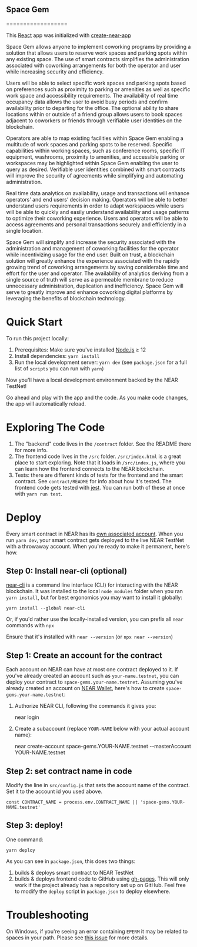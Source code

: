 ## Space Gem ##
==================

This [React] app was initialized with [create-near-app]

Space Gem allows anyone to implement coworking programs by providing a solution that allows users to reserve work spaces and parking spots within any existing space.  The use of smart contracts simplifies the administration associated with coworking arrangements for both the operator and user while increasing security and efficiency.

Users will be able to select specific work spaces and parking spots based on preferences such as proximity to parking or amenities as well as specific work space and accessibility requirements.  The availability of real time occupancy data allows the user to avoid busy periods and confirm availability prior to departing for the office.  The optional ability to share locations within or outside of a friend group allows users to book spaces adjacent to coworkers or friends through verifiable user identities on the blockchain.

Operators are able to map existing facilities within Space Gem enabling a multitude of work spaces and parking spots to be reserved.  Specific capabilities within working spaces, such as conference rooms, specific IT equipment, washrooms, proximity to amenities, and accessible parking or workspaces may be highlighted within Space Gem enabling the user to query as desired. Verifiable user identities combined with smart contracts will improve the security of agreements while simplifying and automating administration.

Real time data analytics on availability, usage and transactions will enhance operators’ and end users’ decision making.  Operators will be able to better understand users requirements in order to adapt workspaces while users will be able to quickly and easily understand availability and usage patterns to optimize their coworking experience.  Users and operators will be able to access agreements and personal transactions securely and efficiently in a single location.  

Space Gem will simplify and increase the security associated with the administration and management of coworking facilities for the operator while incentivizing usage for the end user.  Built on trust, a blockchain solution will greatly enhance the experience associated with the rapidly growing trend of coworking arrangements by saving considerable time and effort for the user and operator.  The availability of analytics deriving from a single source of truth will serve as a permeable membrane to reduce unnecessary administration, duplication and inefficiency.  Space Gem will serve to greatly improve and enhance coworking digital platforms by leveraging the benefits of blockchain technology.


Quick Start
===========

To run this project locally:

1. Prerequisites: Make sure you've installed [Node.js] ≥ 12
2. Install dependencies: `yarn install`
3. Run the local development server: `yarn dev` (see `package.json` for a
   full list of `scripts` you can run with `yarn`)

Now you'll have a local development environment backed by the NEAR TestNet!

Go ahead and play with the app and the code. As you make code changes, the app will automatically reload.


Exploring The Code
==================

1. The "backend" code lives in the `/contract` folder. See the README there for
   more info.
2. The frontend code lives in the `/src` folder. `/src/index.html` is a great
   place to start exploring. Note that it loads in `/src/index.js`, where you
   can learn how the frontend connects to the NEAR blockchain.
3. Tests: there are different kinds of tests for the frontend and the smart
   contract. See `contract/README` for info about how it's tested. The frontend
   code gets tested with [jest]. You can run both of these at once with `yarn
   run test`.


Deploy
======

Every smart contract in NEAR has its [own associated account][NEAR accounts]. When you run `yarn dev`, your smart contract gets deployed to the live NEAR TestNet with a throwaway account. When you're ready to make it permanent, here's how.


Step 0: Install near-cli (optional)
-------------------------------------

[near-cli] is a command line interface (CLI) for interacting with the NEAR blockchain. It was installed to the local `node_modules` folder when you ran `yarn install`, but for best ergonomics you may want to install it globally:

    yarn install --global near-cli

Or, if you'd rather use the locally-installed version, you can prefix all `near` commands with `npx`

Ensure that it's installed with `near --version` (or `npx near --version`)


Step 1: Create an account for the contract
------------------------------------------

Each account on NEAR can have at most one contract deployed to it. If you've already created an account such as `your-name.testnet`, you can deploy your contract to `space-gems.your-name.testnet`. Assuming you've already created an account on [NEAR Wallet], here's how to create `space-gems.your-name.testnet`:

1. Authorize NEAR CLI, following the commands it gives you:

      near login

2. Create a subaccount (replace `YOUR-NAME` below with your actual account name):

      near create-account space-gems.YOUR-NAME.testnet --masterAccount YOUR-NAME.testnet


Step 2: set contract name in code
---------------------------------

Modify the line in `src/config.js` that sets the account name of the contract. Set it to the account id you used above.

    const CONTRACT_NAME = process.env.CONTRACT_NAME || 'space-gems.YOUR-NAME.testnet'


Step 3: deploy!
---------------

One command:

    yarn deploy

As you can see in `package.json`, this does two things:

1. builds & deploys smart contract to NEAR TestNet
2. builds & deploys frontend code to GitHub using [gh-pages]. This will only work if the project already has a repository set up on GitHub. Feel free to modify the `deploy` script in `package.json` to deploy elsewhere.


Troubleshooting
===============

On Windows, if you're seeing an error containing `EPERM` it may be related to spaces in your path. Please see [this issue](https://github.com/zkat/npx/issues/209) for more details.


  [React]: https://reactjs.org/
  [create-near-app]: https://github.com/near/create-near-app
  [Node.js]: https://nodejs.org/en/download/package-manager/
  [jest]: https://jestjs.io/
  [NEAR accounts]: https://docs.near.org/docs/concepts/account
  [NEAR Wallet]: https://wallet.testnet.near.org/
  [near-cli]: https://github.com/near/near-cli
  [gh-pages]: https://github.com/tschaub/gh-pages
